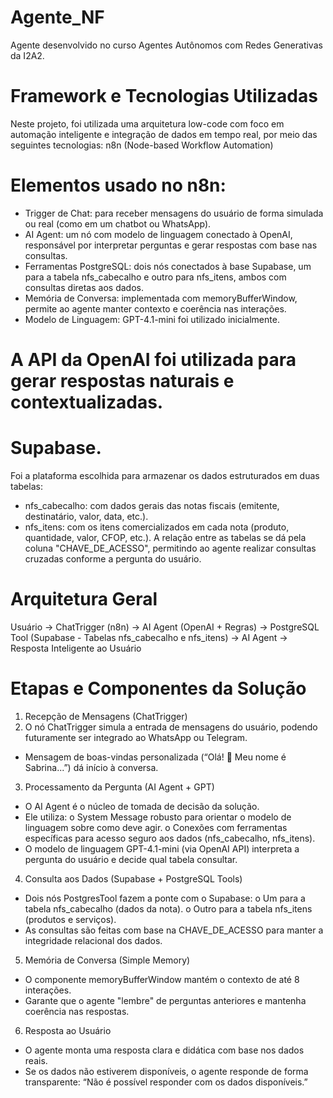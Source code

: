 # Agente_NF
Agente desenvolvido no curso Agentes Autônomos com  Redes Generativas da I2A2.
# Framework e Tecnologias Utilizadas
Neste projeto, foi utilizada uma arquitetura low-code com foco em automação inteligente e integração de dados em tempo real, por meio das seguintes tecnologias: n8n (Node-based Workflow Automation)
# Elementos usado no n8n:
- Trigger de Chat: para receber mensagens do usuário de forma simulada ou real (como em um chatbot ou WhatsApp).
-	AI Agent: um nó com modelo de linguagem conectado à OpenAI, responsável por interpretar perguntas e gerar respostas com base nas consultas.
- Ferramentas PostgreSQL: dois nós conectados à base Supabase, um para a tabela nfs_cabecalho e outro para nfs_itens, ambos com consultas diretas aos dados.
- Memória de Conversa: implementada com memoryBufferWindow, permite ao agente manter contexto e coerência nas interações.
- Modelo de Linguagem: GPT-4.1-mini foi utilizado inicialmente.
# A API da OpenAI foi utilizada para gerar respostas naturais e contextualizadas. 
# Supabase.
Foi a plataforma escolhida para armazenar os dados estruturados em duas tabelas:
- nfs_cabecalho: com dados gerais das notas fiscais (emitente, destinatário, valor, data, etc.).
- nfs_itens: com os itens comercializados em cada nota (produto, quantidade, valor, CFOP, etc.).
A relação entre as tabelas se dá pela coluna "CHAVE_DE_ACESSO", permitindo ao agente realizar consultas cruzadas conforme a pergunta do usuário.
# Arquitetura Geral
Usuário → ChatTrigger (n8n) 
        → AI Agent (OpenAI + Regras) 
        → PostgreSQL Tool (Supabase - Tabelas nfs_cabecalho e nfs_itens) 
        → AI Agent → Resposta Inteligente ao Usuário
# Etapas e Componentes da Solução
1. Recepção de Mensagens (ChatTrigger)
2. O nó ChatTrigger simula a entrada de mensagens do usuário, podendo futuramente ser integrado ao WhatsApp ou Telegram.
- Mensagem de boas-vindas personalizada (“Olá! 👋 Meu nome é Sabrina...”) dá início à conversa.
3. Processamento da Pergunta (AI Agent + GPT)
- O AI Agent é o núcleo de tomada de decisão da solução.
- Ele utiliza:
o	System Message robusto para orientar o modelo de linguagem sobre como deve agir.
o	Conexões com ferramentas específicas para acesso seguro aos dados (nfs_cabecalho, nfs_itens).
- O modelo de linguagem GPT-4.1-mini (via OpenAI API) interpreta a pergunta do usuário e decide qual tabela consultar.
4. Consulta aos Dados (Supabase + PostgreSQL Tools)
- Dois nós PostgresTool fazem a ponte com o Supabase:
o	Um para a tabela nfs_cabecalho (dados da nota).
o	Outro para a tabela nfs_itens (produtos e serviços).
- As consultas são feitas com base na CHAVE_DE_ACESSO para manter a integridade relacional dos dados.
5. Memória de Conversa (Simple Memory)
- O componente memoryBufferWindow mantém o contexto de até 8 interações.
- Garante que o agente "lembre" de perguntas anteriores e mantenha coerência nas respostas.
6. Resposta ao Usuário
- O agente monta uma resposta clara e didática com base nos dados reais.
- Se os dados não estiverem disponíveis, o agente responde de forma transparente:
“Não é possível responder com os dados disponíveis.”
